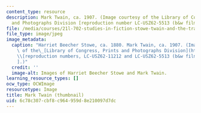 ```yaml
---
content_type: resource
description: Mark Twain, ca. 1907. (Image courtesy of the Library of Congress, Prints
  and Photographs Division [reproduction number LC-USZ62-5513 (b&w film copy negative)].)
file: /media/courses/21l-702-studies-in-fiction-stowe-twain-and-the-transformation-of-19th-century-america-fall-2004/6c78c307cbf8c964959d8e210097d7dc_21l-702f04-th.jpg
file_type: image/jpeg
image_metadata:
  caption: "Harriet Beecher Stowe, ca. 1880. Mark Twain, ca. 1907. (Images courtesy\
    \ of the\_[Library of Congress, Prints and Photographs Division](http://www.loc.gov/rr/print)\_\
    \\[reproduction numbers, LC-USZ62-11212 and LC-USZ62-5513 (b&w film copy negatives)\\\
    ].)"
  credit: ''
  image-alt: Images of Harriet Beecher Stowe and Mark Twain.
learning_resource_types: []
ocw_type: OCWImage
resourcetype: Image
title: Mark Twain (thumbnail)
uid: 6c78c307-cbf8-c964-959d-8e210097d7dc
---
```

